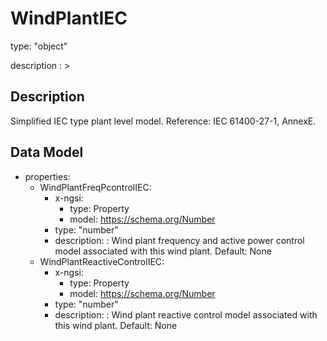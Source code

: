# WindPlantIEC
type: "object"
description : >
## Description
Simplified IEC type plant level model.   Reference: IEC 61400-27-1, AnnexE.

## Data Model
  - properties:
    - WindPlantFreqPcontrolIEC:
      - x-ngsi:
        - type: Property
        - model: https://schema.org/Number
      - type: "number"
      - description: : Wind plant frequency and active power control model associated with this wind plant. Default: None
    - WindPlantReactiveControlIEC:
      - x-ngsi:
        - type: Property
        - model: https://schema.org/Number
      - type: "number"
      - description: : Wind plant reactive control model associated with this wind plant. Default: None
